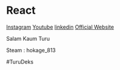 # React

<a href="https://www.instagram.com/fkri__17/">Instagram</a>
<a href="https://www.youtube.com/channel/UCLP0I71nvbJ2D_Y5y-mwbEw">Youtube</a>
<a href="https://www.linkedin.com/in/muhammad-fikri-ardiyansah-952752194/">linkedin</a>
<a href="https://mfikria.netlify.app">Official Website</a>

Salam Kaum Turu

Steam : hokage_813

#TuruDeks
